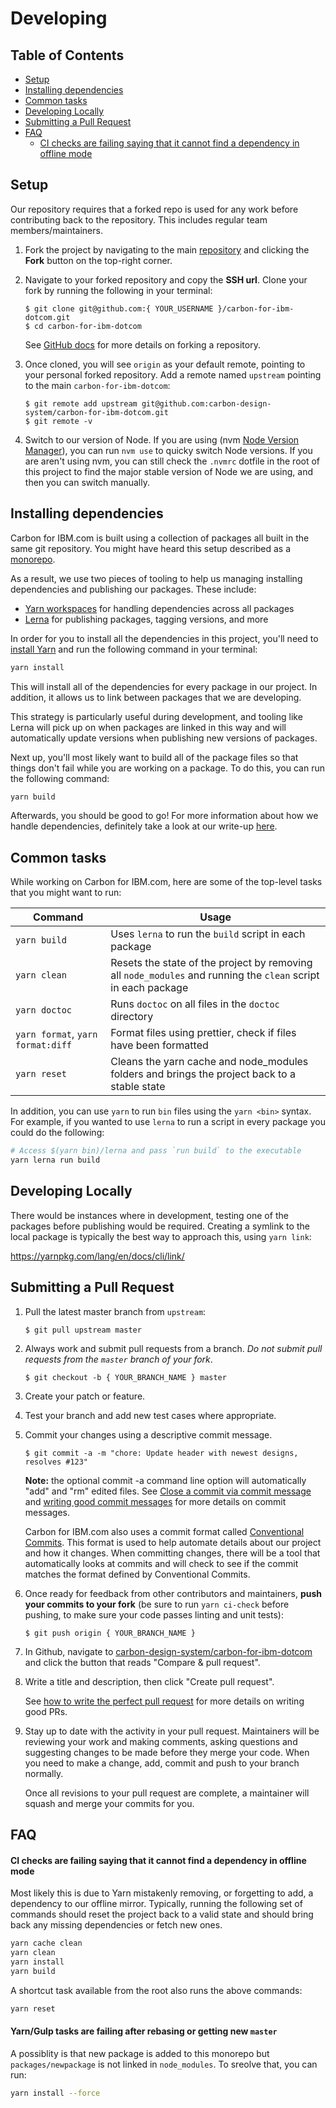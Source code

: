 # Developing

<!-- prettier-ignore-start -->
<!-- START doctoc generated TOC please keep comment here to allow auto update -->
<!-- DON'T EDIT THIS SECTION, INSTEAD RE-RUN doctoc TO UPDATE -->
## Table of Contents

- [Setup](#setup)
- [Installing dependencies](#installing-dependencies)
- [Common tasks](#common-tasks)
- [Developing Locally](#developing-locally)
- [Submitting a Pull Request](#submitting-a-pull-request)
- [FAQ](#faq)
    - [CI checks are failing saying that it cannot find a dependency in offline mode](#ci-checks-are-failing-saying-that-it-cannot-find-a-dependency-in-offline-mode)

<!-- END doctoc generated TOC please keep comment here to allow auto update -->
<!-- prettier-ignore-end -->

## Setup

Our repository requires that a forked repo is used for any work before 
contributing back to the repository. This includes regular team 
members/maintainers.

1. Fork the project by navigating to the main
   [repository](https://github.com/carbon-design-system/carbon-for-ibm-dotcom/) and
   clicking the **Fork** button on the top-right corner.

2. Navigate to your forked repository and copy the **SSH url**. Clone your fork
   by running the following in your terminal:

   ```
   $ git clone git@github.com:{ YOUR_USERNAME }/carbon-for-ibm-dotcom.git
   $ cd carbon-for-ibm-dotcom
   ```

   See [GitHub docs](https://help.github.com/articles/fork-a-repo/) for more
   details on forking a repository.

3. Once cloned, you will see `origin` as your default remote, pointing to your
   personal forked repository. Add a remote named `upstream` pointing to the
   main `carbon-for-ibm-dotcom`:

   ```
   $ git remote add upstream git@github.com:carbon-design-system/carbon-for-ibm-dotcom.git
   $ git remote -v
   ```

4. Switch to our version of Node. If you are using (nvm
   [Node Version Manager](https://github.com/creationix/nvm)), you can run
   `nvm use` to quicky switch Node versions. If you are aren't using nvm, you
   can still check the `.nvmrc` dotfile in the root of this project to find the
   major stable version of Node we are using, and then you can switch manually.

## Installing dependencies

Carbon for IBM.com is built using a collection of packages all built in the same git
repository. You might have heard this setup described as a
[monorepo](https://en.wikipedia.org/wiki/Monorepo).

As a result, we use two pieces of tooling to help us managing installing
dependencies and publishing our packages. These include:

- [Yarn workspaces](https://yarnpkg.com/lang/en/docs/workspaces/) for handling
  dependencies across all packages
- [Lerna](https://lerna.js.org/) for publishing packages, tagging versions, and
  more

In order for you to install all the dependencies in this project, you'll need to
[install Yarn](https://yarnpkg.com/en/docs/install) and run the following
command in your terminal:

```bash
yarn install
```

This will install all of the dependencies for every package in our project. In
addition, it allows us to link between packages that we are developing.

This strategy is particularly useful during development, and tooling like Lerna
will pick up on when packages are linked in this way and will automatically
update versions when publishing new versions of packages.

Next up, you'll most likely want to build all of the package files so that
things don't fail while you are working on a package. To do this, you can run
the following command:

```bash
yarn build
```

Afterwards, you should be good to go! For more information about how we handle
dependencies, definitely take a look at our write-up
[here](https://github.com/carbon-design-system/carbon-for-ibm-dotcom/blob/master/docs/dependencies.md).

## Common tasks

While working on Carbon for IBM.com, here are some of the top-level tasks that you might
want to run:

| Command                           | Usage                                                                                                         |
| --------------------------------- | ------------------------------------------------------------------------------------------------------------- |
| `yarn build`                      | Uses `lerna` to run the `build` script in each package                                                        |
| `yarn clean`                      | Resets the state of the project by removing all `node_modules` and running the `clean` script in each package |
| `yarn doctoc`                     | Runs `doctoc` on all files in the `doctoc` directory                                                          |
| `yarn format`, `yarn format:diff` | Format files using prettier, check if files have been formatted                                               |
| `yarn reset`                      | Cleans the yarn cache and node_modules folders and brings the project back to a stable state                  |

In addition, you can use `yarn` to run `bin` files using the `yarn <bin>`
syntax. For example, if you wanted to use `lerna` to run a script in every
package you could do the following:

```bash
# Access $(yarn bin)/lerna and pass `run build` to the executable
yarn lerna run build
```

## Developing Locally

There would be instances where in development, testing one of the packages before 
publishing would be required. Creating a symlink to the local package is typically
the best way to approach this, using `yarn link`:

https://yarnpkg.com/lang/en/docs/cli/link/ 

## Submitting a Pull Request

1. Pull the latest master branch from `upstream`:

   ```
   $ git pull upstream master
   ```

2. Always work and submit pull requests from a branch. _Do not submit pull
   requests from the `master` branch of your fork_.

   ```
   $ git checkout -b { YOUR_BRANCH_NAME } master
   ```

3. Create your patch or feature.

4. Test your branch and add new test cases where appropriate.

5. Commit your changes using a descriptive commit message.

   ```
   $ git commit -a -m "chore: Update header with newest designs, resolves #123"
   ```

   **Note:** the optional commit -a command line option will automatically "add"
   and "rm" edited files. See
   [Close a commit via commit message](https://help.github.com/articles/closing-issues-via-commit-messages/)
   and
   [writing good commit messages](https://github.com/erlang/otp/wiki/Writing-good-commit-messages)
   for more details on commit messages.

   Carbon for IBM.com also uses a commit format called
   [Conventional Commits](https://www.conventionalcommits.org). This format is
   used to help automate details about our project and how it changes. When
   committing changes, there will be a tool that automatically looks at commits
   and will check to see if the commit matches the format defined by
   Conventional Commits.

6. Once ready for feedback from other contributors and maintainers, **push your
   commits to your fork** (be sure to run `yarn ci-check` before pushing, to
   make sure your code passes linting and unit tests):

   ```
   $ git push origin { YOUR_BRANCH_NAME }
   ```

7. In Github, navigate to
   [carbon-design-system/carbon-for-ibm-dotcom](https://github.com/carbon-design-system/carbon-for-ibm-dotcom/)
   and click the button that reads "Compare & pull request".

8. Write a title and description, then click "Create pull request".

   See
   [how to write the perfect pull request](https://github.com/blog/1943-how-to-write-the-perfect-pull-request)
   for more details on writing good PRs.

9. Stay up to date with the activity in your pull request. Maintainers will be
    reviewing your work and making comments, asking questions and suggesting
    changes to be made before they merge your code. When you need to make a
    change, add, commit and push to your branch normally.

    Once all revisions to your pull request are complete, a maintainer will
    squash and merge your commits for you.

## FAQ

#### CI checks are failing saying that it cannot find a dependency in offline mode

Most likely this is due to Yarn mistakenly removing, or forgetting to add, a
dependency to our offline mirror. Typically, running the following set of
commands should reset the project back to a valid state and should bring back
any missing dependencies or fetch new ones.

```bash
yarn cache clean
yarn clean
yarn install
yarn build
```

A shortcut task available from the root also runs the above commands:

```bash
yarn reset
```

#### Yarn/Gulp tasks are failing after rebasing or getting new `master`

A possiblity is that new package is added to this monorepo but `packages/newpackage` is not linked in `node_modules`. To sreolve that, you can run:

```bash
yarn install --force
```

